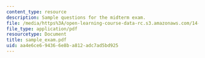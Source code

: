 ```yaml
---
content_type: resource
description: Sample questions for the midterm exam.
file: /media/https%3A/open-learning-course-data-rc.s3.amazonaws.com/14-385-nonlinear-econometric-analysis-fall-2007/aa4e6ce694366e8ba812adc7ad5bd925_sample_exam.pdf
file_type: application/pdf
resourcetype: Document
title: sample_exam.pdf
uid: aa4e6ce6-9436-6e8b-a812-adc7ad5bd925
---
```

